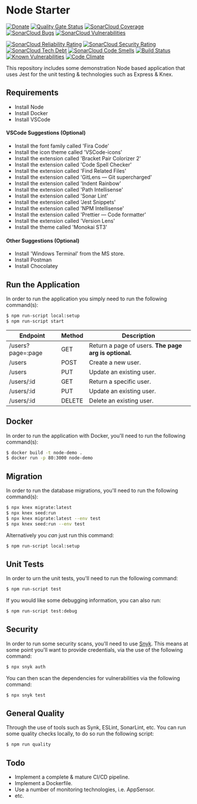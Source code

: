 # Node Starter

[![Donate](https://img.shields.io/badge/Donate-PayPal-green.svg)](https://paypal.me/JO3W3BD3V?locale.x=en_GB)
[![Quality Gate Status](https://sonarcloud.io/api/project_badges/measure?project=JO3-W3B-D3V_Node-Starter&metric=alert_status)](https://sonarcloud.io/dashboard?id=JO3-W3B-D3V_Node-Starter)
[![SonarCloud Coverage](https://sonarcloud.io/api/project_badges/measure?project=JO3-W3B-D3V_Node-Starter&metric=coverage)](https://sonarcloud.io/component_measures/metric/coverage/list?id=JO3-W3B-D3V_Node-Starter)
[![SonarCloud Bugs](https://sonarcloud.io/api/project_badges/measure?project=JO3-W3B-D3V_Node-Starter&metric=bugs)](https://sonarcloud.io/component_measures/metric/reliability_rating/list?id=JO3-W3B-D3V_Node-Starter)
[![SonarCloud Vulnerabilities](https://sonarcloud.io/api/project_badges/measure?project=JO3-W3B-D3V_Node-Starter&metric=vulnerabilities)](https://sonarcloud.io/component_measures/metric/vulnerabilities/list?id=JO3-W3B-D3V_Node-Starter)

[![SonarCloud Reliability Rating](https://sonarcloud.io/api/project_badges/measure?project=JO3-W3B-D3V_Node-Starter&metric=reliability_rating)](https://sonarcloud.io/component_measures/metric/reliability_rating/list?id=JO3-W3B-D3V_Node-Starter)
[![SonarCloud Security Rating](https://sonarcloud.io/api/project_badges/measure?project=JO3-W3B-D3V_Node-Starter&metric=security_rating)](https://sonarcloud.io/component_measures/metric/security_rating/list?id=JO3-W3B-D3V_Node-Starter)
[![SonarCloud Tech Debt](https://sonarcloud.io/api/project_badges/measure?project=JO3-W3B-D3V_Node-Starter&metric=sqale_index)](https://sonarcloud.io/component_measures/metric/sqale_index/list?id=JO3-W3B-D3V_Node-Starter)
[![SonarCloud Code Smells](https://sonarcloud.io/api/project_badges/measure?project=JO3-W3B-D3V_Node-Starter&metric=code_smells)](https://sonarcloud.io/component_measures/metric/code_smells/list?id=JO3-W3B-D3V_Node-Starter)
[![Build Status](https://github.com/JO3-W3B-D3V/Node-Starter/workflows/Continuous%20Integration/badge.svg)](https://github.com/JO3-W3B-D3V/Node-Starter/actions?query=workflow%3A%22Continuous+Integration%22)
[![Known Vulnerabilities](https://snyk.io/test/github/JO3-W3B-D3V/Node-Starter/badge.svg?targetFile=package.json)](https://snyk.io/test/github/JO3-W3B-D3V/Node-Starter?targetFile=package.json)
[![Code Climate](https://codeclimate.com/github/JO3-W3B-D3V/Node-Starter/badges/gpa.svg)](https://codeclimate.com/github/JO3-W3B-D3V/Node-Starter)

This repository includes some demonstration Node based application that
uses Jest for the unit testing & technologies such as Express & Knex.

## Requirements

- Install Node
- Install Docker
- Install VSCode

#### VSCode Suggestions (Optional)

- Install the font family called 'Fira Code'
- Install the icon theme called 'VSCode-icons'
- Install the extension called 'Bracket Pair Colorizer 2'
- Install the extension called 'Code Spell Checker'
- Install the extension called 'Find Related Files'
- Install the extension called 'GitLens — Git supercharged'
- Install the extension called 'Indent Rainbow'
- Install the extension called 'Path Intellisense'
- Install the extension called 'Sonar Lint'
- Install the extension called 'Jest Snippets'
- Install the extension called 'NPM Intellisense'
- Install the extension called 'Prettier — Code formatter'
- Install the extension called 'Version Lens'
- Install the theme called 'Monokai ST3'

#### Other Suggestions (Optional)

- Install 'Windows Terminal' from the MS store.
- Install Postman
- Install Chocolatey

## Run the Application

In order to run the application you simply need to run the following command(s):

```bash
$ npm run-script local:setup
$ npm run-script start
```

| Endpoint          | Method | Description                                           |
| ----------------- | ------ | ----------------------------------------------------- |
| /users?page=:page | GET    | Return a page of users. **The page arg is optional.** |
| /users            | POST   | Create a new user.                                    |
| /users            | PUT    | Update an existing user.                              |
| /users/:id        | GET    | Return a specific user.                               |
| /users/:id        | PUT    | Update an existing user.                              |
| /users/:id        | DELETE | Delete an existing user.                              |

## Docker

In order to run the application with Docker, you'll need to run the following command(s):

```bash
$ docker build -t node-demo .
$ docker run -p 80:3000 node-demo
```

## Migration

In order to run the database migrations, you'll need to run the following command(s):

```bash
$ npx knex migrate:latest
$ npx knex seed:run
$ npx knex migrate:latest --env test
$ npx knex seed:run --env test
```

Alternatively you _can_ just run this command:

```bash
$ npm run-script local:setup
```

## Unit Tests

In order to urn the unit tests, you'll need to run the following command:

```bash
$ npm run-script test
```

If you would like some debugging information, you can also run:

```bash
$ npm run-script test:debug
```

## Security

In order to run some security scans, you'll need to use [Snyk](https://snyk.io/).
This means at some point you'll want to provide credentials, via the use of the following
command:

```bash
$ npx snyk auth
```

You can then scan the dependencies for vulnerabilities via the following command:

```bash
$ npx snyk test
```

## General Quality

Through the use of tools such as Synk, ESLint, SonarLint, etc. You can run some quality
checks locally, to do so run the following script:

```bash
$ npm run quality
```

## Todo

- Implement a complete & mature CI/CD pipeline.
- Implement a Dockerfile.
- Use a number of monitoring technologies, i.e. AppSensor.
- etc.
